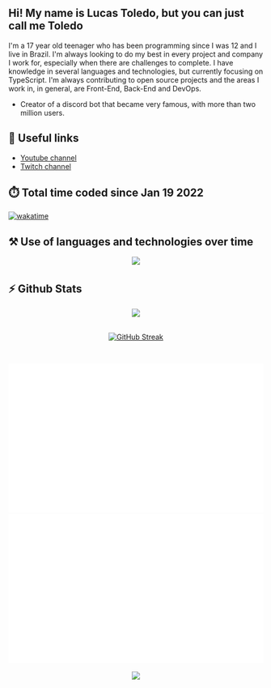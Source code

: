 ## Hi! My name is Lucas Toledo, but you can just call me Toledo

I'm a 17 year old teenager who has been programming since I was 12 and I live in Brazil. I'm always looking to do my best in every project and company I work for, especially when there are challenges to complete. I have knowledge in several languages and technologies, but currently focusing on TypeScript. I'm always contributing to open source projects and the areas I work in, in general, are Front-End, Back-End and DevOps.

- Creator of a discord bot that became very famous, with more than two million users.

## 🔗 Useful links

- <a href="https://youtube.com/c/ToledoSDL" target="_blank">Youtube channel</a>
- <a href="https://twitch.tv/ToledoSDL" target="_blank">Twitch channel</a>

## ⏱️ Total time coded since Jan 19 2022

[![wakatime](https://wakatime.com/badge/user/7a37dda6-8902-492d-9519-5859d3b7db56.svg)](https://wakatime.com/@7a37dda6-8902-492d-9519-5859d3b7db56)

## ⚒️ Use of languages and technologies over time

<div align="center">
	<img src='https://cr-skills-chart-widget.azurewebsites.net/api/api?username=toledosdl' width="75%" />
</div>
  
## ⚡ Github Stats
<div align="center">
<a href="https://github.com/ToledoSDL">

<img src="https://komarev.com/ghpvc/?username=ToledoSDL&color=blueviolet&style=for-the-badge" align="center" />

<br />

<br />

![GitHub Streak](https://github-readme-streak-stats.herokuapp.com?user=ToledoSDL&hide_border=true)

<br />

![Overview](https://raw.githubusercontent.com/ToledoSDL/github-stats/master/generated/overview.svg)
![Languages](https://raw.githubusercontent.com/ToledoSDL/github-stats/master/generated/languages.svg)
<!-- ![trophy](https://github-profile-trophy.vercel.app/?username=ToledoSDL) -->
![](https://hit.yhype.me/github/profile?user_id=65132614)

</a>
</div>
